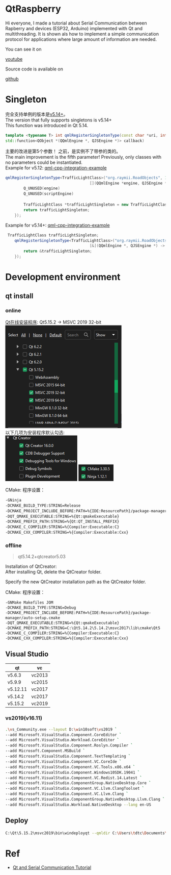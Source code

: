 QtRaspberry
===

Hi everyone,
I made a tutorial about Serial Communication between Rapberry and devices (ESP32, Arduino) implemented with Qt and multithreading.
It is shown als how to implement a simple communication protocol for applications where large amount of information are needed.

You can see it on

[youtube](https://youtu.be/AFJxrrIvZrU)

Source code is available on

[github](https://github.com/vigasan/SerialCom.git)

# Singleton
  完全支持单例的版本是[v5.14+](https://doc.qt.io/qt-5/qqmlengine.html#qmlRegisterSingletonType-2)。    
  The version that fully supports singletons is v5.14+    
  This function was introduced in Qt 5.14.
```c++
template <typename T> int qmlRegisterSingletonType(const char *uri, int versionMajor, int versionMinor, const char *typeName, 
std::function<QObject *(QQmlEngine *, QJSEngine *)> callback)
```
  主要的改进是第5个参数！ 之前，是实例不了带参的类的。    
  The main improvement is the fifth parameter! Previously, only classes with no parameters could be instantiated.    
  Example for v5.12: [qml-cpp-integration-example](https://github.com/RaymiiOrg/qml-cpp-integration-example/pull/1/commits/07d82aeea2ed9971fb6a4c61d0ce8a691824ca6e)
```c++
qmlRegisterSingletonType<TrafficLightClass>("org.raymii.RoadObjects", 1, 0, "TrafficLightSingleton",
                                     [](QQmlEngine *engine, QJSEngine *scriptEngine) -> QObject * {
        Q_UNUSED(engine)
        Q_UNUSED(scriptEngine)

        TrafficLightClass *trafficLightSingleton = new TrafficLightClass();
        return trafficLightSingleton;
    });
```
  Example for v5.14+: [qml-cpp-integration-example](https://raymii.org/s/articles/Qt_QML_Integrate_Cpp_with_QML_and_why_ContextProperties_are_bad.html)
```c++
 TrafficLightClass trafficLightSingleton;
    qmlRegisterSingletonType<TrafficLightClass>("org.raymii.RoadObjects", 1, 0, "TrafficLightSingleton",
                                     [&](QQmlEngine *, QJSEngine *) -> QObject * {
        return &trafficLightSingleton;
    });
```

# Development environment


## qt install

### online
[Qt在线安装程序](https://download.qt.io/official_releases/online_installers/): Qt5.15.2 -> MSVC 2019 32-bit    
![qt-online-msvc2019](https://raw.githubusercontent.com/tdtc-hrb/cnblogs/master/images/qt-online-msvc2019.png)    
以下几项为安装程序默认勾选:    
![qt-online-creator](https://raw.githubusercontent.com/tdtc-hrb/cnblogs/master/images/qt-online-creator.png)
![qt-online-cmake](https://raw.githubusercontent.com/tdtc-hrb/cnblogs/master/images/qt-online-cmake.png)

CMake: 程序设置：    
```bash
-GNinja
-DCMAKE_BUILD_TYPE:STRING=Release
-DCMAKE_PROJECT_INCLUDE_BEFORE:PATH=%{IDE:ResourcePath}/package-manager/auto-setup.cmake
-DQT_QMAKE_EXECUTABLE:STRING=%{Qt:qmakeExecutable}
-DCMAKE_PREFIX_PATH:STRING=%{Qt:QT_INSTALL_PREFIX}
-DCMAKE_C_COMPILER:STRING=%{Compiler:Executable:C}
-DCMAKE_CXX_COMPILER:STRING=%{Compiler:Executable:Cxx}
```

### offline
> qt5.14.2+qtcreator5.03

Installation of QtCreator:     
After installing Qt, delete the QtCreator folder.    

Specify the new QtCreator installation path as the QtCreator folder.

CMake: 程序设置：    
```
-GNMake Makefiles JOM
-DCMAKE_BUILD_TYPE:STRING=Debug
-DCMAKE_PROJECT_INCLUDE_BEFORE:PATH=%{IDE:ResourcePath}/package-manager/auto-setup.cmake
-DQT_QMAKE_EXECUTABLE:STRING=%{Qt:qmakeExecutable}
-DCMAKE_PREFIX_PATH:STRING=C:\Qt5.14.2\5.14.2\msvc2017\lib\cmake\Qt5
-DCMAKE_C_COMPILER:STRING=%{Compiler:Executable:C}
-DCMAKE_CXX_COMPILER:STRING=%{Compiler:Executable:Cxx}
```

## Visual Studio
|qt|vc|
|-|-|
|v5.6.3|vc2013|
|v5.9.9|vc2015|
|v5.12.11|vc2017|
|v5.14.2|vc2017|
|v5.15.2|vc2019|
### vs2019(v16.11)
```bash
.\vs_Community.exe --layout D:\win10soft\vs2019 `
--add Microsoft.VisualStudio.Component.CoreEditor `
--add Microsoft.VisualStudio.Workload.CoreEditor `
--add Microsoft.VisualStudio.Component.Roslyn.Compiler `
--add Microsoft.Component.MSBuild `
--add Microsoft.VisualStudio.Component.TextTemplating `
--add Microsoft.VisualStudio.Component.VC.CoreIde `
--add Microsoft.VisualStudio.Component.VC.Tools.x86.x64 `
--add Microsoft.VisualStudio.Component.Windows10SDK.19041 `
--add Microsoft.VisualStudio.Component.VC.Redist.14.Latest `
--add Microsoft.VisualStudio.ComponentGroup.NativeDesktop.Core `
--add Microsoft.VisualStudio.Component.VC.Llvm.ClangToolset `
--add Microsoft.VisualStudio.Component.VC.Llvm.Clang `
--add Microsoft.VisualStudio.ComponentGroup.NativeDesktop.Llvm.Clang `
--add Microsoft.VisualStudio.Workload.NativeDesktop --lang en-US
```

## Deploy
```bash
C:\Qt\5.15.2\msvc2019\bin\windeployqt --qmldir C:\Users\tdtc\Documents\SerialCom\SerialCom\QtRaspberry C:\Users\tdtc\Documents\SerialCom_qml\serialCom.exe
```


# Ref
- [Qt and Serial Communication Tutorial](https://forums.raspberrypi.com/viewtopic.php?t=304199)
